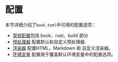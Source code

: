 # 配置

本节详细介绍了`book.toml`中可用的配置选项：

- [常规配置]包括 book、rust、build 部分
- [预处理器] 配置默认和自定义预处理器.
- [渲染器] 配置HTML，Markdown 和 自定义渲染器。
- [环境变量] 配置用于覆盖默认环境变量中的配置选项。


[常规配置]: general.md
[预处理器]: preprocessors.md
[渲染器]: renderers.md
[环境变量]: environment-variables.md